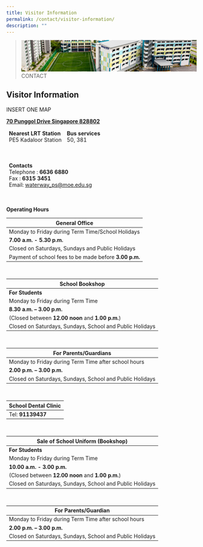 ```yaml
---
title: Visitor Information
permalink: /contact/visitor-information/
description: ""
---
```

>![](/images/contact_02.jpg)
>CONTACT


## Visitor Information

INSERT ONE MAP

[**70 Punggol Drive Singapore 828802**](https://share.onemap.sg/mmWGGv)



<table>
<thead>
  <tr>
		<td><b>Nearest LRT Station</b><br>PE5 Kadaloor Station</td>
		<td><b>Bus services</b><br>50, 381<br></td>
  </tr>
</thead>
</table>

<br>

<table>
<thead>
  <tr>
		<td><b>Contacts </b><br> Telephone : <b>6636 6880</b><br> Fax : <b>6315 3451</b> <br> Email:
<a href="mailto:waterway_ps@moe.edu.sg">waterway_ps@moe.edu.sg</a>			
</td>
</thead>
</table>


<br>


**Operating Hours**

<table>
<thead>
  <tr>
    <th>General Office</th>
  </tr>
</thead>
<tbody>
  <tr>
    <td>Monday to Friday during Term Time/School Holidays</td>
  </tr>
  <tr>
    <td><b>7.00 a.m. - 5.30 p.m.</b></td>
  </tr>
  <tr>
    <td>Closed on Saturdays, Sundays and Public Holidays</td>
  </tr>
  <tr>
    <td>Payment of school fees to be made before <b>3.00 p.m.</b></td>
  </tr>
</tbody>
</table>

<br>

<table>
<thead>
  <tr>
    <th>School Bookshop</th>
  </tr>
</thead>
<tbody>
  <tr>
    <td><b>For Students</b></td>
  </tr>
  <tr>
    <td>Monday to Friday during Term Time</td>
  </tr>
  <tr>
    <td><b>8.30 a.m. – 3.00 p.m.</b></td>
  </tr>
  <tr>
    <td>(Closed between <b>12.00 noon</b> and <b>1.00 p.m.</b>)</td>
  </tr>
  <tr>
    <td>Closed on Saturdays, Sundays, School and Public Holidays</td>
  </tr>
</tbody>
</table>

<br>

<table>
<thead>
  <tr>
    <th>For Parents/Guardians</th>
  </tr>
</thead>
<tbody>
  <tr>
    <td>Monday to Friday during Term Time after school hours</td>
  </tr>
  <tr>
    <td><b>2.00 p.m. – 3.00 p.m.</b></td>
  </tr>
  <tr>
    <td>Closed on Saturdays, Sundays, School and Public Holidays</td>
  </tr>
</tbody>
</table>

<br>

<table>
<thead>
  <tr>
    <th>School Dental Clinic</th>
  </tr>
</thead>
<tbody>
  <tr>
    <td>Tel: <b>91139437</b></td>
  </tr>
</tbody>
</table>

<br>

<table>
<thead>
  <tr>
    <th>Sale of School Uniform (Bookshop)</th>
  </tr>
</thead>
<tbody>
  <tr>
    <td><b>For Students</b></td>
  </tr>
  <tr>
    <td>Monday to Friday during Term Time</td>
  </tr>
  <tr>
    <td><b>10.00 a.m. - 3.00 p.m.</b></td>
  </tr>
  <tr>
    <td>(Closed between <b>12.00 noon</b> and <b>1.00 p.m.</b>)</td>
  </tr>
  <tr>
    <td>Closed on Saturdays, Sundays, School and Public Holidays</td>
  </tr>
</tbody>
</table>

<br>

<table>
<thead>
  <tr>
    <th>For Parents/Guardian</th>
  </tr>
</thead>
<tbody>
  <tr>
    <td>Monday to Friday during Term Time after school hours</td>
  </tr>
  <tr>
    <td><b>2.00 p.m. – 3.00 p.m.</b></td>
  </tr>
  <tr>
    <td>Closed on Saturdays, Sundays, School and Public Holidays</td>
  </tr>
</tbody>
</table>